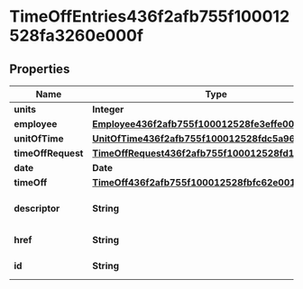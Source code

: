 

# TimeOffEntries436f2afb755f100012528fa3260e000f


## Properties

Name | Type | Description | Notes
------------ | ------------- | ------------- | -------------
**units** | **Integer** |  |  [optional]
**employee** | [**Employee436f2afb755f100012528fe3effe0015**](Employee436f2afb755f100012528fe3effe0015.md) |  |  [optional]
**unitOfTime** | [**UnitOfTime436f2afb755f100012528fdc5a960014**](UnitOfTime436f2afb755f100012528fdc5a960014.md) |  |  [optional]
**timeOffRequest** | [**TimeOffRequest436f2afb755f100012528fd1e2e60013**](TimeOffRequest436f2afb755f100012528fd1e2e60013.md) |  |  [optional]
**date** | **Date** |  |  [optional]
**timeOff** | [**TimeOff436f2afb755f100012528fbfc62e0011**](TimeOff436f2afb755f100012528fbfc62e0011.md) |  |  [optional]
**descriptor** | **String** | A preview of the instance |  [optional]
**href** | **String** | A link to the instance |  [optional]
**id** | **String** | Id of the instance |  [optional]



